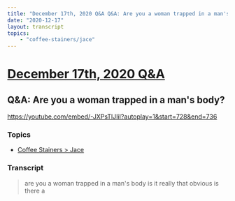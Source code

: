 ```yaml
---
title: "December 17th, 2020 Q&A Q&A: Are you a woman trapped in a man's body?"
date: "2020-12-17"
layout: transcript
topics:
    - "coffee-stainers/jace"
---
```

# [December 17th, 2020 Q&A](../2020-12-17.md)
## Q&A: Are you a woman trapped in a man's body?
https://youtube.com/embed/-JXPsTlJIiI?autoplay=1&start=728&end=736

### Topics
* [Coffee Stainers > Jace](../topics/coffee-stainers/jace.md)

### Transcript

> are you a woman trapped in a man's body is it really that obvious is there a
